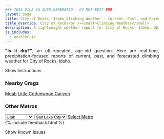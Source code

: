 ```yaml
---
### THIS FILE IS AUTO-GENERATED - DO NOT EDIT ###
layout: page
title: City of Rocks, Idaho Climbing Weather - Current, Past, and Forecasted Report
title_override: City of Rocks<br /><small>Climbing Weather</small>
description: A lightweight weather report for City of Rocks, Idaho. Optimized for slow internet connections.
js_includes:
  - weather.js
---
```


<section class="measure center lh-copy f5-ns f6 ph2 mv4" style="text-align: justify;">
<strong>"Is it dry?"</strong>, an oft-repeated, age-old question. Here are real-time,
precipitation-focused reports of current, past, and forecasted climbing weather for City of Rocks, Idaho.
</section>

<p id="settings-toggle" class="mw5 b center tc hover-light-red black-70 pointer">Show Instructions</p>
<section id="settings" class="overflow-hidden" style="display:none;">
    <div class="mv2 ph2 center">
        <div class="fn f6 tc pv2">
            <p class="measure lh-copy center"><strong>Show/hide hourly forecasts</strong> by clicking the desired day.</p>
            <hr class="mw5 p0 mv2 o-60 b0 bt b--light-red light-red bg-light-red">
            <p class="measure lh-copy center"><strong>Current and Past conditions</strong> are measured by the nearest weather station. <strong>Forecast conditions</strong> are calculated and polled separately.</p>
            <hr class="mw5 p0 mv2 o-60 b0 bt b--light-red light-red bg-light-red">
            <p class="measure lh-copy center"><strong>Having issues?</strong> Try <a id="clear-cache" class="no-underline relative fancy-link light-red hover-light-red" href="#">clearing the local cache</a>.</p>
            <hr class="mw5 p0 mv2 o-60 b0 bt b--light-red light-red bg-light-red">
            <p class="measure lh-copy center">Weather data sourced from <a class="no-underline fancy-link relative light-red" target="_blank" href="https://www.weather.gov/documentation/services-web-api">weather.gov</a>.</p>
        </div>
    </div>
</section>
<section id="weather" data-crag="city-of-rocks-idaho" class="mv4-ns mv3 ph2 center"></section>
<section id="nearby" class="tc lh-copy">
  <h3>Nearby Crags</h3>
<a class="nowrap no-underline fancy-link relative light-red mh3" href="/crags/moab-utah-weather.html">Moab</a>
<a class="nowrap no-underline fancy-link relative light-red mh3" href="/crags/little-cottonwood-canyon-utah-weather.html">Little Cottonwood Canyon</a>
</section>
<section id="nearby" class="tc lh-copy">
  <h3>Other Metros</h3>
  <select class="ma1 bg-near-white pa2" id="stateSel">
    <option value="Texas">Texas</option>
    <option value="Washington">Washington</option>
    <option value="Colorado">Colorado</option>
    <option value="Tennessee">Tennessee</option>
    <option value="Utah" selected>Utah</option>
    <option value="California">California</option>
  </select>
  <select class="ma1 bg-near-white pa2" id="citySel">
    <option value="Salt Lake City" selected>Salt Lake City</option>
  </select>
  <a id="selectMetro" class="f6 link dim ph3 pv2 ma1 dib white bg-light-red" href="/crags/salt-lake-city-utah-weather.html">Select Metro</a>
  <script>
    var states = [];
    states["Texas"] = "Austin"
    states["Washington"] = "Seattle"
    states["Colorado"] = "Denver"
    states["Tennessee"] = "Nashville"
    states["Utah"] = "Salt Lake City"
    states["California"] = "San Francisco|Los Angeles"
  </script>
</section>
{% include feedback.html %}
<p id="issues-toggle" class="mw5 b center tc hover-light-red black-70 pointer">Show Known Issues</p>
<section id="issues" class="overflow-hidden tc f6">
</section>

<script>
  var weekly_PIH_50_16 = {"updated":"2022-03-07T03:06:22+00:00","units":"us","forecastGenerator":"BaselineForecastGenerator","generatedAt":"2022-03-07T08:39:05+00:00","updateTime":"2022-03-07T03:06:22+00:00","validTimes":"2022-03-06T21:00:00+00:00/P7DT16H","elevation":{"unitCode":"wmoUnit:m","value":1958.9496},"periods":[{"number":1,"name":"Overnight","startTime":"2022-03-07T01:00:00-07:00","endTime":"2022-03-07T06:00:00-07:00","isDaytime":false,"temperature":12,"temperatureUnit":"F","temperatureTrend":null,"windSpeed":"8 mph","windDirection":"NNE","icon":"https://api.weather.gov/icons/land/night/sct?size=medium","shortForecast":"Partly Cloudy","detailedForecast":"Partly cloudy, with a low around 12. North northeast wind around 8 mph."},{"number":2,"name":"Monday","startTime":"2022-03-07T06:00:00-07:00","endTime":"2022-03-07T18:00:00-07:00","isDaytime":true,"temperature":29,"temperatureUnit":"F","temperatureTrend":"falling","windSpeed":"6 to 14 mph","windDirection":"NW","icon":"https://api.weather.gov/icons/land/day/sct?size=medium","shortForecast":"Mostly Sunny","detailedForecast":"Mostly sunny. High near 29, with temperatures falling to around 27 in the afternoon. Northwest wind 6 to 14 mph, with gusts as high as 21 mph."},{"number":3,"name":"Monday Night","startTime":"2022-03-07T18:00:00-07:00","endTime":"2022-03-08T06:00:00-07:00","isDaytime":false,"temperature":19,"temperatureUnit":"F","temperatureTrend":"rising","windSpeed":"12 mph","windDirection":"WNW","icon":"https://api.weather.gov/icons/land/night/sct/snow,20?size=medium","shortForecast":"Partly Cloudy then Slight Chance Snow Showers","detailedForecast":"A slight chance of snow showers after 5am. Partly cloudy. Low around 19, with temperatures rising to around 22 overnight. West northwest wind around 12 mph, with gusts as high as 24 mph. Chance of precipitation is 20%. New snow accumulation of less than half an inch possible."},{"number":4,"name":"Tuesday","startTime":"2022-03-08T06:00:00-07:00","endTime":"2022-03-08T18:00:00-07:00","isDaytime":true,"temperature":36,"temperatureUnit":"F","temperatureTrend":null,"windSpeed":"12 to 20 mph","windDirection":"W","icon":"https://api.weather.gov/icons/land/day/snow,50/snow,70?size=medium","shortForecast":"Snow Showers Likely","detailedForecast":"Snow showers likely. Mostly cloudy, with a high near 36. West wind 12 to 20 mph, with gusts as high as 33 mph. Chance of precipitation is 70%. New snow accumulation of 1 to 3 inches possible."},{"number":5,"name":"Tuesday Night","startTime":"2022-03-08T18:00:00-07:00","endTime":"2022-03-09T06:00:00-07:00","isDaytime":false,"temperature":24,"temperatureUnit":"F","temperatureTrend":null,"windSpeed":"22 mph","windDirection":"W","icon":"https://api.weather.gov/icons/land/night/snow,70?size=medium","shortForecast":"Snow Showers Likely","detailedForecast":"Snow showers likely. Mostly cloudy, with a low around 24. West wind around 22 mph, with gusts as high as 36 mph. Chance of precipitation is 70%. New snow accumulation of 1 to 3 inches possible."},{"number":6,"name":"Wednesday","startTime":"2022-03-09T06:00:00-07:00","endTime":"2022-03-09T18:00:00-07:00","isDaytime":true,"temperature":26,"temperatureUnit":"F","temperatureTrend":null,"windSpeed":"15 to 21 mph","windDirection":"WNW","icon":"https://api.weather.gov/icons/land/day/snow,70/snow,50?size=medium","shortForecast":"Snow Showers Likely","detailedForecast":"Snow showers likely before 5pm. Partly sunny, with a high near 26. Chance of precipitation is 70%. New snow accumulation of 1 to 2 inches possible."},{"number":7,"name":"Wednesday Night","startTime":"2022-03-09T18:00:00-07:00","endTime":"2022-03-10T06:00:00-07:00","isDaytime":false,"temperature":7,"temperatureUnit":"F","temperatureTrend":null,"windSpeed":"8 to 15 mph","windDirection":"NW","icon":"https://api.weather.gov/icons/land/night/cold?size=medium","shortForecast":"Partly Cloudy","detailedForecast":"Partly cloudy, with a low around 7."},{"number":8,"name":"Thursday","startTime":"2022-03-10T06:00:00-07:00","endTime":"2022-03-10T18:00:00-07:00","isDaytime":true,"temperature":21,"temperatureUnit":"F","temperatureTrend":null,"windSpeed":"7 to 10 mph","windDirection":"WNW","icon":"https://api.weather.gov/icons/land/day/few?size=medium","shortForecast":"Sunny","detailedForecast":"Sunny, with a high near 21."},{"number":9,"name":"Thursday Night","startTime":"2022-03-10T18:00:00-07:00","endTime":"2022-03-11T06:00:00-07:00","isDaytime":false,"temperature":8,"temperatureUnit":"F","temperatureTrend":null,"windSpeed":"10 mph","windDirection":"WSW","icon":"https://api.weather.gov/icons/land/night/cold?size=medium","shortForecast":"Mostly Clear","detailedForecast":"Mostly clear, with a low around 8."},{"number":10,"name":"Friday","startTime":"2022-03-11T06:00:00-07:00","endTime":"2022-03-11T18:00:00-07:00","isDaytime":true,"temperature":31,"temperatureUnit":"F","temperatureTrend":null,"windSpeed":"9 mph","windDirection":"SW","icon":"https://api.weather.gov/icons/land/day/few?size=medium","shortForecast":"Sunny","detailedForecast":"Sunny, with a high near 31."},{"number":11,"name":"Friday Night","startTime":"2022-03-11T18:00:00-07:00","endTime":"2022-03-12T06:00:00-07:00","isDaytime":false,"temperature":18,"temperatureUnit":"F","temperatureTrend":null,"windSpeed":"9 mph","windDirection":"SW","icon":"https://api.weather.gov/icons/land/night/few?size=medium","shortForecast":"Mostly Clear","detailedForecast":"Mostly clear, with a low around 18."},{"number":12,"name":"Saturday","startTime":"2022-03-12T06:00:00-07:00","endTime":"2022-03-12T18:00:00-07:00","isDaytime":true,"temperature":40,"temperatureUnit":"F","temperatureTrend":null,"windSpeed":"8 to 12 mph","windDirection":"SSW","icon":"https://api.weather.gov/icons/land/day/sct?size=medium","shortForecast":"Mostly Sunny","detailedForecast":"Mostly sunny, with a high near 40."},{"number":13,"name":"Saturday Night","startTime":"2022-03-12T18:00:00-07:00","endTime":"2022-03-13T06:00:00-06:00","isDaytime":false,"temperature":27,"temperatureUnit":"F","temperatureTrend":null,"windSpeed":"10 mph","windDirection":"SSW","icon":"https://api.weather.gov/icons/land/night/sct?size=medium","shortForecast":"Partly Cloudy","detailedForecast":"Partly cloudy, with a low around 27."},{"number":14,"name":"Sunday","startTime":"2022-03-13T06:00:00-06:00","endTime":"2022-03-13T18:00:00-06:00","isDaytime":true,"temperature":42,"temperatureUnit":"F","temperatureTrend":null,"windSpeed":"10 to 14 mph","windDirection":"WSW","icon":"https://api.weather.gov/icons/land/day/snow,20/bkn?size=medium","shortForecast":"Slight Chance Snow Showers then Partly Sunny","detailedForecast":"A slight chance of snow showers before noon. Partly sunny, with a high near 42. Chance of precipitation is 20%."}]}
  var hourly_PIH_50_16 = {"@context":["https://geojson.org/geojson-ld/geojson-context.jsonld",{"@version":"1.1","wx":"https://api.weather.gov/ontology#","geo":"http://www.opengis.net/ont/geosparql#","unit":"http://codes.wmo.int/common/unit/","@vocab":"https://api.weather.gov/ontology#"}],"type":"Feature","geometry":{"type":"Polygon","coordinates":[[[-113.7370664,42.0796609],[-113.7330244,42.0580862],[-113.70393,42.0610877],[-113.7079659,42.0826627],[-113.7370664,42.0796609]]]},"properties":{"updated":"2022-03-07T03:06:22+00:00","units":"us","forecastGenerator":"HourlyForecastGenerator","generatedAt":"2022-03-07T08:39:07+00:00","updateTime":"2022-03-07T03:06:22+00:00","validTimes":"2022-03-06T21:00:00+00:00/P7DT16H","elevation":{"unitCode":"wmoUnit:m","value":1958.9496},"periods":[{"number":1,"name":"","startTime":"2022-03-07T01:00:00-07:00","endTime":"2022-03-07T02:00:00-07:00","isDaytime":false,"temperature":15,"temperatureUnit":"F","temperatureTrend":null,"windSpeed":"8 mph","windDirection":"NNE","icon":"https://api.weather.gov/icons/land/night/sct?size=small","shortForecast":"Partly Cloudy","detailedForecast":""},{"number":2,"name":"","startTime":"2022-03-07T02:00:00-07:00","endTime":"2022-03-07T03:00:00-07:00","isDaytime":false,"temperature":14,"temperatureUnit":"F","temperatureTrend":null,"windSpeed":"8 mph","windDirection":"NNE","icon":"https://api.weather.gov/icons/land/night/few?size=small","shortForecast":"Mostly Clear","detailedForecast":""},{"number":3,"name":"","startTime":"2022-03-07T03:00:00-07:00","endTime":"2022-03-07T04:00:00-07:00","isDaytime":false,"temperature":13,"temperatureUnit":"F","temperatureTrend":null,"windSpeed":"7 mph","windDirection":"NE","icon":"https://api.weather.gov/icons/land/night/few?size=small","shortForecast":"Mostly Clear","detailedForecast":""},{"number":4,"name":"","startTime":"2022-03-07T04:00:00-07:00","endTime":"2022-03-07T05:00:00-07:00","isDaytime":false,"temperature":12,"temperatureUnit":"F","temperatureTrend":null,"windSpeed":"6 mph","windDirection":"NNW","icon":"https://api.weather.gov/icons/land/night/few?size=small","shortForecast":"Mostly Clear","detailedForecast":""},{"number":5,"name":"","startTime":"2022-03-07T05:00:00-07:00","endTime":"2022-03-07T06:00:00-07:00","isDaytime":false,"temperature":13,"temperatureUnit":"F","temperatureTrend":null,"windSpeed":"7 mph","windDirection":"NNW","icon":"https://api.weather.gov/icons/land/night/few?size=small","shortForecast":"Mostly Clear","detailedForecast":""},{"number":6,"name":"","startTime":"2022-03-07T06:00:00-07:00","endTime":"2022-03-07T07:00:00-07:00","isDaytime":true,"temperature":12,"temperatureUnit":"F","temperatureTrend":null,"windSpeed":"6 mph","windDirection":"NNW","icon":"https://api.weather.gov/icons/land/day/few?size=small","shortForecast":"Sunny","detailedForecast":""},{"number":7,"name":"","startTime":"2022-03-07T07:00:00-07:00","endTime":"2022-03-07T08:00:00-07:00","isDaytime":true,"temperature":12,"temperatureUnit":"F","temperatureTrend":null,"windSpeed":"6 mph","windDirection":"NNW","icon":"https://api.weather.gov/icons/land/day/few?size=small","shortForecast":"Sunny","detailedForecast":""},{"number":8,"name":"","startTime":"2022-03-07T08:00:00-07:00","endTime":"2022-03-07T09:00:00-07:00","isDaytime":true,"temperature":14,"temperatureUnit":"F","temperatureTrend":null,"windSpeed":"6 mph","windDirection":"NW","icon":"https://api.weather.gov/icons/land/day/few?size=small","shortForecast":"Sunny","detailedForecast":""},{"number":9,"name":"","startTime":"2022-03-07T09:00:00-07:00","endTime":"2022-03-07T10:00:00-07:00","isDaytime":true,"temperature":19,"temperatureUnit":"F","temperatureTrend":null,"windSpeed":"6 mph","windDirection":"NW","icon":"https://api.weather.gov/icons/land/day/few?size=small","shortForecast":"Sunny","detailedForecast":""},{"number":10,"name":"","startTime":"2022-03-07T10:00:00-07:00","endTime":"2022-03-07T11:00:00-07:00","isDaytime":true,"temperature":22,"temperatureUnit":"F","temperatureTrend":null,"windSpeed":"9 mph","windDirection":"NW","icon":"https://api.weather.gov/icons/land/day/few?size=small","shortForecast":"Sunny","detailedForecast":""},{"number":11,"name":"","startTime":"2022-03-07T11:00:00-07:00","endTime":"2022-03-07T12:00:00-07:00","isDaytime":true,"temperature":25,"temperatureUnit":"F","temperatureTrend":null,"windSpeed":"12 mph","windDirection":"NW","icon":"https://api.weather.gov/icons/land/day/few?size=small","shortForecast":"Sunny","detailedForecast":""},{"number":12,"name":"","startTime":"2022-03-07T12:00:00-07:00","endTime":"2022-03-07T13:00:00-07:00","isDaytime":true,"temperature":26,"temperatureUnit":"F","temperatureTrend":null,"windSpeed":"13 mph","windDirection":"NW","icon":"https://api.weather.gov/icons/land/day/few?size=small","shortForecast":"Sunny","detailedForecast":""},{"number":13,"name":"","startTime":"2022-03-07T13:00:00-07:00","endTime":"2022-03-07T14:00:00-07:00","isDaytime":true,"temperature":27,"temperatureUnit":"F","temperatureTrend":null,"windSpeed":"14 mph","windDirection":"NW","icon":"https://api.weather.gov/icons/land/day/few?size=small","shortForecast":"Sunny","detailedForecast":""},{"number":14,"name":"","startTime":"2022-03-07T14:00:00-07:00","endTime":"2022-03-07T15:00:00-07:00","isDaytime":true,"temperature":28,"temperatureUnit":"F","temperatureTrend":null,"windSpeed":"14 mph","windDirection":"WNW","icon":"https://api.weather.gov/icons/land/day/sct?size=small","shortForecast":"Mostly Sunny","detailedForecast":""},{"number":15,"name":"","startTime":"2022-03-07T15:00:00-07:00","endTime":"2022-03-07T16:00:00-07:00","isDaytime":true,"temperature":28,"temperatureUnit":"F","temperatureTrend":null,"windSpeed":"14 mph","windDirection":"WNW","icon":"https://api.weather.gov/icons/land/day/sct?size=small","shortForecast":"Mostly Sunny","detailedForecast":""},{"number":16,"name":"","startTime":"2022-03-07T16:00:00-07:00","endTime":"2022-03-07T17:00:00-07:00","isDaytime":true,"temperature":28,"temperatureUnit":"F","temperatureTrend":null,"windSpeed":"14 mph","windDirection":"WNW","icon":"https://api.weather.gov/icons/land/day/sct?size=small","shortForecast":"Mostly Sunny","detailedForecast":""},{"number":17,"name":"","startTime":"2022-03-07T17:00:00-07:00","endTime":"2022-03-07T18:00:00-07:00","isDaytime":true,"temperature":27,"temperatureUnit":"F","temperatureTrend":null,"windSpeed":"14 mph","windDirection":"NW","icon":"https://api.weather.gov/icons/land/day/sct?size=small","shortForecast":"Mostly Sunny","detailedForecast":""},{"number":18,"name":"","startTime":"2022-03-07T18:00:00-07:00","endTime":"2022-03-07T19:00:00-07:00","isDaytime":false,"temperature":25,"temperatureUnit":"F","temperatureTrend":null,"windSpeed":"10 mph","windDirection":"NW","icon":"https://api.weather.gov/icons/land/night/sct?size=small","shortForecast":"Partly Cloudy","detailedForecast":""},{"number":19,"name":"","startTime":"2022-03-07T19:00:00-07:00","endTime":"2022-03-07T20:00:00-07:00","isDaytime":false,"temperature":22,"temperatureUnit":"F","temperatureTrend":null,"windSpeed":"10 mph","windDirection":"NW","icon":"https://api.weather.gov/icons/land/night/sct?size=small","shortForecast":"Partly Cloudy","detailedForecast":""},{"number":20,"name":"","startTime":"2022-03-07T20:00:00-07:00","endTime":"2022-03-07T21:00:00-07:00","isDaytime":false,"temperature":21,"temperatureUnit":"F","temperatureTrend":null,"windSpeed":"10 mph","windDirection":"NW","icon":"https://api.weather.gov/icons/land/night/sct?size=small","shortForecast":"Partly Cloudy","detailedForecast":""},{"number":21,"name":"","startTime":"2022-03-07T21:00:00-07:00","endTime":"2022-03-07T22:00:00-07:00","isDaytime":false,"temperature":22,"temperatureUnit":"F","temperatureTrend":null,"windSpeed":"10 mph","windDirection":"WNW","icon":"https://api.weather.gov/icons/land/night/sct?size=small","shortForecast":"Partly Cloudy","detailedForecast":""},{"number":22,"name":"","startTime":"2022-03-07T22:00:00-07:00","endTime":"2022-03-07T23:00:00-07:00","isDaytime":false,"temperature":22,"temperatureUnit":"F","temperatureTrend":null,"windSpeed":"10 mph","windDirection":"WNW","icon":"https://api.weather.gov/icons/land/night/sct?size=small","shortForecast":"Partly Cloudy","detailedForecast":""},{"number":23,"name":"","startTime":"2022-03-07T23:00:00-07:00","endTime":"2022-03-08T00:00:00-07:00","isDaytime":false,"temperature":21,"temperatureUnit":"F","temperatureTrend":null,"windSpeed":"10 mph","windDirection":"WNW","icon":"https://api.weather.gov/icons/land/night/sct?size=small","shortForecast":"Partly Cloudy","detailedForecast":""},{"number":24,"name":"","startTime":"2022-03-08T00:00:00-07:00","endTime":"2022-03-08T01:00:00-07:00","isDaytime":false,"temperature":20,"temperatureUnit":"F","temperatureTrend":null,"windSpeed":"10 mph","windDirection":"WNW","icon":"https://api.weather.gov/icons/land/night/sct?size=small","shortForecast":"Partly Cloudy","detailedForecast":""},{"number":25,"name":"","startTime":"2022-03-08T01:00:00-07:00","endTime":"2022-03-08T02:00:00-07:00","isDaytime":false,"temperature":20,"temperatureUnit":"F","temperatureTrend":null,"windSpeed":"10 mph","windDirection":"WNW","icon":"https://api.weather.gov/icons/land/night/sct?size=small","shortForecast":"Partly Cloudy","detailedForecast":""},{"number":26,"name":"","startTime":"2022-03-08T02:00:00-07:00","endTime":"2022-03-08T03:00:00-07:00","isDaytime":false,"temperature":20,"temperatureUnit":"F","temperatureTrend":null,"windSpeed":"10 mph","windDirection":"W","icon":"https://api.weather.gov/icons/land/night/sct?size=small","shortForecast":"Partly Cloudy","detailedForecast":""},{"number":27,"name":"","startTime":"2022-03-08T03:00:00-07:00","endTime":"2022-03-08T04:00:00-07:00","isDaytime":false,"temperature":20,"temperatureUnit":"F","temperatureTrend":null,"windSpeed":"10 mph","windDirection":"W","icon":"https://api.weather.gov/icons/land/night/sct?size=small","shortForecast":"Partly Cloudy","detailedForecast":""},{"number":28,"name":"","startTime":"2022-03-08T04:00:00-07:00","endTime":"2022-03-08T05:00:00-07:00","isDaytime":false,"temperature":21,"temperatureUnit":"F","temperatureTrend":null,"windSpeed":"10 mph","windDirection":"W","icon":"https://api.weather.gov/icons/land/night/sct?size=small","shortForecast":"Partly Cloudy","detailedForecast":""},{"number":29,"name":"","startTime":"2022-03-08T05:00:00-07:00","endTime":"2022-03-08T06:00:00-07:00","isDaytime":false,"temperature":22,"temperatureUnit":"F","temperatureTrend":null,"windSpeed":"12 mph","windDirection":"W","icon":"https://api.weather.gov/icons/land/night/snow?size=small","shortForecast":"Slight Chance Snow Showers","detailedForecast":""},{"number":30,"name":"","startTime":"2022-03-08T06:00:00-07:00","endTime":"2022-03-08T07:00:00-07:00","isDaytime":true,"temperature":22,"temperatureUnit":"F","temperatureTrend":null,"windSpeed":"12 mph","windDirection":"W","icon":"https://api.weather.gov/icons/land/day/snow?size=small","shortForecast":"Slight Chance Snow Showers","detailedForecast":""},{"number":31,"name":"","startTime":"2022-03-08T07:00:00-07:00","endTime":"2022-03-08T08:00:00-07:00","isDaytime":true,"temperature":23,"temperatureUnit":"F","temperatureTrend":null,"windSpeed":"12 mph","windDirection":"W","icon":"https://api.weather.gov/icons/land/day/snow?size=small","shortForecast":"Slight Chance Snow Showers","detailedForecast":""},{"number":32,"name":"","startTime":"2022-03-08T08:00:00-07:00","endTime":"2022-03-08T09:00:00-07:00","isDaytime":true,"temperature":24,"temperatureUnit":"F","temperatureTrend":null,"windSpeed":"12 mph","windDirection":"W","icon":"https://api.weather.gov/icons/land/day/snow?size=small","shortForecast":"Slight Chance Snow Showers","detailedForecast":""},{"number":33,"name":"","startTime":"2022-03-08T09:00:00-07:00","endTime":"2022-03-08T10:00:00-07:00","isDaytime":true,"temperature":26,"temperatureUnit":"F","temperatureTrend":null,"windSpeed":"12 mph","windDirection":"W","icon":"https://api.weather.gov/icons/land/day/snow?size=small","shortForecast":"Slight Chance Snow Showers","detailedForecast":""},{"number":34,"name":"","startTime":"2022-03-08T10:00:00-07:00","endTime":"2022-03-08T11:00:00-07:00","isDaytime":true,"temperature":29,"temperatureUnit":"F","temperatureTrend":null,"windSpeed":"12 mph","windDirection":"W","icon":"https://api.weather.gov/icons/land/day/snow?size=small","shortForecast":"Slight Chance Snow Showers","detailedForecast":""},{"number":35,"name":"","startTime":"2022-03-08T11:00:00-07:00","endTime":"2022-03-08T12:00:00-07:00","isDaytime":true,"temperature":31,"temperatureUnit":"F","temperatureTrend":null,"windSpeed":"16 mph","windDirection":"W","icon":"https://api.weather.gov/icons/land/day/snow?size=small","shortForecast":"Chance Snow Showers","detailedForecast":""},{"number":36,"name":"","startTime":"2022-03-08T12:00:00-07:00","endTime":"2022-03-08T13:00:00-07:00","isDaytime":true,"temperature":32,"temperatureUnit":"F","temperatureTrend":null,"windSpeed":"16 mph","windDirection":"W","icon":"https://api.weather.gov/icons/land/day/snow?size=small","shortForecast":"Chance Snow Showers","detailedForecast":""},{"number":37,"name":"","startTime":"2022-03-08T13:00:00-07:00","endTime":"2022-03-08T14:00:00-07:00","isDaytime":true,"temperature":33,"temperatureUnit":"F","temperatureTrend":null,"windSpeed":"16 mph","windDirection":"W","icon":"https://api.weather.gov/icons/land/day/snow?size=small","shortForecast":"Chance Snow Showers","detailedForecast":""},{"number":38,"name":"","startTime":"2022-03-08T14:00:00-07:00","endTime":"2022-03-08T15:00:00-07:00","isDaytime":true,"temperature":33,"temperatureUnit":"F","temperatureTrend":null,"windSpeed":"18 mph","windDirection":"W","icon":"https://api.weather.gov/icons/land/day/snow?size=small","shortForecast":"Chance Snow Showers","detailedForecast":""},{"number":39,"name":"","startTime":"2022-03-08T15:00:00-07:00","endTime":"2022-03-08T16:00:00-07:00","isDaytime":true,"temperature":33,"temperatureUnit":"F","temperatureTrend":null,"windSpeed":"18 mph","windDirection":"W","icon":"https://api.weather.gov/icons/land/day/snow?size=small","shortForecast":"Chance Snow Showers","detailedForecast":""},{"number":40,"name":"","startTime":"2022-03-08T16:00:00-07:00","endTime":"2022-03-08T17:00:00-07:00","isDaytime":true,"temperature":33,"temperatureUnit":"F","temperatureTrend":null,"windSpeed":"18 mph","windDirection":"W","icon":"https://api.weather.gov/icons/land/day/snow?size=small","shortForecast":"Chance Snow Showers","detailedForecast":""},{"number":41,"name":"","startTime":"2022-03-08T17:00:00-07:00","endTime":"2022-03-08T18:00:00-07:00","isDaytime":true,"temperature":32,"temperatureUnit":"F","temperatureTrend":null,"windSpeed":"20 mph","windDirection":"W","icon":"https://api.weather.gov/icons/land/day/snow?size=small","shortForecast":"Snow Showers Likely","detailedForecast":""},{"number":42,"name":"","startTime":"2022-03-08T18:00:00-07:00","endTime":"2022-03-08T19:00:00-07:00","isDaytime":false,"temperature":31,"temperatureUnit":"F","temperatureTrend":null,"windSpeed":"20 mph","windDirection":"W","icon":"https://api.weather.gov/icons/land/night/snow?size=small","shortForecast":"Snow Showers Likely","detailedForecast":""},{"number":43,"name":"","startTime":"2022-03-08T19:00:00-07:00","endTime":"2022-03-08T20:00:00-07:00","isDaytime":false,"temperature":30,"temperatureUnit":"F","temperatureTrend":null,"windSpeed":"20 mph","windDirection":"W","icon":"https://api.weather.gov/icons/land/night/snow?size=small","shortForecast":"Snow Showers Likely","detailedForecast":""},{"number":44,"name":"","startTime":"2022-03-08T20:00:00-07:00","endTime":"2022-03-08T21:00:00-07:00","isDaytime":false,"temperature":29,"temperatureUnit":"F","temperatureTrend":null,"windSpeed":"21 mph","windDirection":"W","icon":"https://api.weather.gov/icons/land/night/snow?size=small","shortForecast":"Snow Showers Likely","detailedForecast":""},{"number":45,"name":"","startTime":"2022-03-08T21:00:00-07:00","endTime":"2022-03-08T22:00:00-07:00","isDaytime":false,"temperature":29,"temperatureUnit":"F","temperatureTrend":null,"windSpeed":"21 mph","windDirection":"W","icon":"https://api.weather.gov/icons/land/night/snow?size=small","shortForecast":"Snow Showers Likely","detailedForecast":""},{"number":46,"name":"","startTime":"2022-03-08T22:00:00-07:00","endTime":"2022-03-08T23:00:00-07:00","isDaytime":false,"temperature":28,"temperatureUnit":"F","temperatureTrend":null,"windSpeed":"21 mph","windDirection":"W","icon":"https://api.weather.gov/icons/land/night/snow?size=small","shortForecast":"Snow Showers Likely","detailedForecast":""},{"number":47,"name":"","startTime":"2022-03-08T23:00:00-07:00","endTime":"2022-03-09T00:00:00-07:00","isDaytime":false,"temperature":28,"temperatureUnit":"F","temperatureTrend":null,"windSpeed":"22 mph","windDirection":"W","icon":"https://api.weather.gov/icons/land/night/snow?size=small","shortForecast":"Snow Showers Likely","detailedForecast":""},{"number":48,"name":"","startTime":"2022-03-09T00:00:00-07:00","endTime":"2022-03-09T01:00:00-07:00","isDaytime":false,"temperature":27,"temperatureUnit":"F","temperatureTrend":null,"windSpeed":"22 mph","windDirection":"W","icon":"https://api.weather.gov/icons/land/night/snow?size=small","shortForecast":"Snow Showers Likely","detailedForecast":""},{"number":49,"name":"","startTime":"2022-03-09T01:00:00-07:00","endTime":"2022-03-09T02:00:00-07:00","isDaytime":false,"temperature":27,"temperatureUnit":"F","temperatureTrend":null,"windSpeed":"22 mph","windDirection":"W","icon":"https://api.weather.gov/icons/land/night/snow?size=small","shortForecast":"Snow Showers Likely","detailedForecast":""},{"number":50,"name":"","startTime":"2022-03-09T02:00:00-07:00","endTime":"2022-03-09T03:00:00-07:00","isDaytime":false,"temperature":26,"temperatureUnit":"F","temperatureTrend":null,"windSpeed":"22 mph","windDirection":"W","icon":"https://api.weather.gov/icons/land/night/snow?size=small","shortForecast":"Snow Showers Likely","detailedForecast":""},{"number":51,"name":"","startTime":"2022-03-09T03:00:00-07:00","endTime":"2022-03-09T04:00:00-07:00","isDaytime":false,"temperature":26,"temperatureUnit":"F","temperatureTrend":null,"windSpeed":"22 mph","windDirection":"W","icon":"https://api.weather.gov/icons/land/night/snow?size=small","shortForecast":"Snow Showers Likely","detailedForecast":""},{"number":52,"name":"","startTime":"2022-03-09T04:00:00-07:00","endTime":"2022-03-09T05:00:00-07:00","isDaytime":false,"temperature":25,"temperatureUnit":"F","temperatureTrend":null,"windSpeed":"22 mph","windDirection":"W","icon":"https://api.weather.gov/icons/land/night/snow?size=small","shortForecast":"Snow Showers Likely","detailedForecast":""},{"number":53,"name":"","startTime":"2022-03-09T05:00:00-07:00","endTime":"2022-03-09T06:00:00-07:00","isDaytime":false,"temperature":25,"temperatureUnit":"F","temperatureTrend":null,"windSpeed":"21 mph","windDirection":"W","icon":"https://api.weather.gov/icons/land/night/snow?size=small","shortForecast":"Snow Showers Likely","detailedForecast":""},{"number":54,"name":"","startTime":"2022-03-09T06:00:00-07:00","endTime":"2022-03-09T07:00:00-07:00","isDaytime":true,"temperature":25,"temperatureUnit":"F","temperatureTrend":null,"windSpeed":"21 mph","windDirection":"W","icon":"https://api.weather.gov/icons/land/day/snow?size=small","shortForecast":"Snow Showers Likely","detailedForecast":""},{"number":55,"name":"","startTime":"2022-03-09T07:00:00-07:00","endTime":"2022-03-09T08:00:00-07:00","isDaytime":true,"temperature":24,"temperatureUnit":"F","temperatureTrend":null,"windSpeed":"21 mph","windDirection":"W","icon":"https://api.weather.gov/icons/land/day/snow?size=small","shortForecast":"Snow Showers Likely","detailedForecast":""},{"number":56,"name":"","startTime":"2022-03-09T08:00:00-07:00","endTime":"2022-03-09T09:00:00-07:00","isDaytime":true,"temperature":24,"temperatureUnit":"F","temperatureTrend":null,"windSpeed":"21 mph","windDirection":"WNW","icon":"https://api.weather.gov/icons/land/day/snow?size=small","shortForecast":"Snow Showers Likely","detailedForecast":""},{"number":57,"name":"","startTime":"2022-03-09T09:00:00-07:00","endTime":"2022-03-09T10:00:00-07:00","isDaytime":true,"temperature":25,"temperatureUnit":"F","temperatureTrend":null,"windSpeed":"21 mph","windDirection":"WNW","icon":"https://api.weather.gov/icons/land/day/snow?size=small","shortForecast":"Snow Showers Likely","detailedForecast":""},{"number":58,"name":"","startTime":"2022-03-09T10:00:00-07:00","endTime":"2022-03-09T11:00:00-07:00","isDaytime":true,"temperature":25,"temperatureUnit":"F","temperatureTrend":null,"windSpeed":"21 mph","windDirection":"WNW","icon":"https://api.weather.gov/icons/land/day/snow?size=small","shortForecast":"Snow Showers Likely","detailedForecast":""},{"number":59,"name":"","startTime":"2022-03-09T11:00:00-07:00","endTime":"2022-03-09T12:00:00-07:00","isDaytime":true,"temperature":26,"temperatureUnit":"F","temperatureTrend":null,"windSpeed":"21 mph","windDirection":"WNW","icon":"https://api.weather.gov/icons/land/day/snow?size=small","shortForecast":"Chance Snow Showers","detailedForecast":""},{"number":60,"name":"","startTime":"2022-03-09T12:00:00-07:00","endTime":"2022-03-09T13:00:00-07:00","isDaytime":true,"temperature":26,"temperatureUnit":"F","temperatureTrend":null,"windSpeed":"21 mph","windDirection":"WNW","icon":"https://api.weather.gov/icons/land/day/snow?size=small","shortForecast":"Chance Snow Showers","detailedForecast":""},{"number":61,"name":"","startTime":"2022-03-09T13:00:00-07:00","endTime":"2022-03-09T14:00:00-07:00","isDaytime":true,"temperature":26,"temperatureUnit":"F","temperatureTrend":null,"windSpeed":"21 mph","windDirection":"WNW","icon":"https://api.weather.gov/icons/land/day/snow?size=small","shortForecast":"Chance Snow Showers","detailedForecast":""},{"number":62,"name":"","startTime":"2022-03-09T14:00:00-07:00","endTime":"2022-03-09T15:00:00-07:00","isDaytime":true,"temperature":25,"temperatureUnit":"F","temperatureTrend":null,"windSpeed":"20 mph","windDirection":"NW","icon":"https://api.weather.gov/icons/land/day/snow?size=small","shortForecast":"Chance Snow Showers","detailedForecast":""},{"number":63,"name":"","startTime":"2022-03-09T15:00:00-07:00","endTime":"2022-03-09T16:00:00-07:00","isDaytime":true,"temperature":24,"temperatureUnit":"F","temperatureTrend":null,"windSpeed":"20 mph","windDirection":"NW","icon":"https://api.weather.gov/icons/land/day/snow?size=small","shortForecast":"Chance Snow Showers","detailedForecast":""},{"number":64,"name":"","startTime":"2022-03-09T16:00:00-07:00","endTime":"2022-03-09T17:00:00-07:00","isDaytime":true,"temperature":23,"temperatureUnit":"F","temperatureTrend":null,"windSpeed":"20 mph","windDirection":"NW","icon":"https://api.weather.gov/icons/land/day/snow?size=small","shortForecast":"Chance Snow Showers","detailedForecast":""},{"number":65,"name":"","startTime":"2022-03-09T17:00:00-07:00","endTime":"2022-03-09T18:00:00-07:00","isDaytime":true,"temperature":21,"temperatureUnit":"F","temperatureTrend":null,"windSpeed":"15 mph","windDirection":"NW","icon":"https://api.weather.gov/icons/land/day/sct?size=small","shortForecast":"Mostly Sunny","detailedForecast":""},{"number":66,"name":"","startTime":"2022-03-09T18:00:00-07:00","endTime":"2022-03-09T19:00:00-07:00","isDaytime":false,"temperature":19,"temperatureUnit":"F","temperatureTrend":null,"windSpeed":"15 mph","windDirection":"NW","icon":"https://api.weather.gov/icons/land/night/sct?size=small","shortForecast":"Partly Cloudy","detailedForecast":""},{"number":67,"name":"","startTime":"2022-03-09T19:00:00-07:00","endTime":"2022-03-09T20:00:00-07:00","isDaytime":false,"temperature":17,"temperatureUnit":"F","temperatureTrend":null,"windSpeed":"15 mph","windDirection":"NW","icon":"https://api.weather.gov/icons/land/night/sct?size=small","shortForecast":"Partly Cloudy","detailedForecast":""},{"number":68,"name":"","startTime":"2022-03-09T20:00:00-07:00","endTime":"2022-03-09T21:00:00-07:00","isDaytime":false,"temperature":15,"temperatureUnit":"F","temperatureTrend":null,"windSpeed":"10 mph","windDirection":"WNW","icon":"https://api.weather.gov/icons/land/night/sct?size=small","shortForecast":"Partly Cloudy","detailedForecast":""},{"number":69,"name":"","startTime":"2022-03-09T21:00:00-07:00","endTime":"2022-03-09T22:00:00-07:00","isDaytime":false,"temperature":14,"temperatureUnit":"F","temperatureTrend":null,"windSpeed":"10 mph","windDirection":"WNW","icon":"https://api.weather.gov/icons/land/night/sct?size=small","shortForecast":"Partly Cloudy","detailedForecast":""},{"number":70,"name":"","startTime":"2022-03-09T22:00:00-07:00","endTime":"2022-03-09T23:00:00-07:00","isDaytime":false,"temperature":14,"temperatureUnit":"F","temperatureTrend":null,"windSpeed":"10 mph","windDirection":"WNW","icon":"https://api.weather.gov/icons/land/night/sct?size=small","shortForecast":"Partly Cloudy","detailedForecast":""},{"number":71,"name":"","startTime":"2022-03-09T23:00:00-07:00","endTime":"2022-03-10T00:00:00-07:00","isDaytime":false,"temperature":14,"temperatureUnit":"F","temperatureTrend":null,"windSpeed":"10 mph","windDirection":"NW","icon":"https://api.weather.gov/icons/land/night/sct?size=small","shortForecast":"Partly Cloudy","detailedForecast":""},{"number":72,"name":"","startTime":"2022-03-10T00:00:00-07:00","endTime":"2022-03-10T01:00:00-07:00","isDaytime":false,"temperature":14,"temperatureUnit":"F","temperatureTrend":null,"windSpeed":"10 mph","windDirection":"NW","icon":"https://api.weather.gov/icons/land/night/sct?size=small","shortForecast":"Partly Cloudy","detailedForecast":""},{"number":73,"name":"","startTime":"2022-03-10T01:00:00-07:00","endTime":"2022-03-10T02:00:00-07:00","isDaytime":false,"temperature":13,"temperatureUnit":"F","temperatureTrend":null,"windSpeed":"10 mph","windDirection":"NW","icon":"https://api.weather.gov/icons/land/night/sct?size=small","shortForecast":"Partly Cloudy","detailedForecast":""},{"number":74,"name":"","startTime":"2022-03-10T02:00:00-07:00","endTime":"2022-03-10T03:00:00-07:00","isDaytime":false,"temperature":12,"temperatureUnit":"F","temperatureTrend":null,"windSpeed":"9 mph","windDirection":"NW","icon":"https://api.weather.gov/icons/land/night/sct?size=small","shortForecast":"Partly Cloudy","detailedForecast":""},{"number":75,"name":"","startTime":"2022-03-10T03:00:00-07:00","endTime":"2022-03-10T04:00:00-07:00","isDaytime":false,"temperature":11,"temperatureUnit":"F","temperatureTrend":null,"windSpeed":"9 mph","windDirection":"NW","icon":"https://api.weather.gov/icons/land/night/sct?size=small","shortForecast":"Partly Cloudy","detailedForecast":""},{"number":76,"name":"","startTime":"2022-03-10T04:00:00-07:00","endTime":"2022-03-10T05:00:00-07:00","isDaytime":false,"temperature":9,"temperatureUnit":"F","temperatureTrend":null,"windSpeed":"9 mph","windDirection":"NW","icon":"https://api.weather.gov/icons/land/night/cold?size=small","shortForecast":"Partly Cloudy","detailedForecast":""},{"number":77,"name":"","startTime":"2022-03-10T05:00:00-07:00","endTime":"2022-03-10T06:00:00-07:00","isDaytime":false,"temperature":8,"temperatureUnit":"F","temperatureTrend":null,"windSpeed":"8 mph","windDirection":"NW","icon":"https://api.weather.gov/icons/land/night/cold?size=small","shortForecast":"Partly Cloudy","detailedForecast":""},{"number":78,"name":"","startTime":"2022-03-10T06:00:00-07:00","endTime":"2022-03-10T07:00:00-07:00","isDaytime":true,"temperature":7,"temperatureUnit":"F","temperatureTrend":null,"windSpeed":"8 mph","windDirection":"NW","icon":"https://api.weather.gov/icons/land/day/cold?size=small","shortForecast":"Mostly Sunny","detailedForecast":""},{"number":79,"name":"","startTime":"2022-03-10T07:00:00-07:00","endTime":"2022-03-10T08:00:00-07:00","isDaytime":true,"temperature":7,"temperatureUnit":"F","temperatureTrend":null,"windSpeed":"8 mph","windDirection":"NW","icon":"https://api.weather.gov/icons/land/day/cold?size=small","shortForecast":"Mostly Sunny","detailedForecast":""},{"number":80,"name":"","startTime":"2022-03-10T08:00:00-07:00","endTime":"2022-03-10T09:00:00-07:00","isDaytime":true,"temperature":8,"temperatureUnit":"F","temperatureTrend":null,"windSpeed":"7 mph","windDirection":"WNW","icon":"https://api.weather.gov/icons/land/day/cold?size=small","shortForecast":"Mostly Sunny","detailedForecast":""},{"number":81,"name":"","startTime":"2022-03-10T09:00:00-07:00","endTime":"2022-03-10T10:00:00-07:00","isDaytime":true,"temperature":11,"temperatureUnit":"F","temperatureTrend":null,"windSpeed":"7 mph","windDirection":"WNW","icon":"https://api.weather.gov/icons/land/day/sct?size=small","shortForecast":"Mostly Sunny","detailedForecast":""},{"number":82,"name":"","startTime":"2022-03-10T10:00:00-07:00","endTime":"2022-03-10T11:00:00-07:00","isDaytime":true,"temperature":14,"temperatureUnit":"F","temperatureTrend":null,"windSpeed":"7 mph","windDirection":"WNW","icon":"https://api.weather.gov/icons/land/day/sct?size=small","shortForecast":"Mostly Sunny","detailedForecast":""},{"number":83,"name":"","startTime":"2022-03-10T11:00:00-07:00","endTime":"2022-03-10T12:00:00-07:00","isDaytime":true,"temperature":17,"temperatureUnit":"F","temperatureTrend":null,"windSpeed":"9 mph","windDirection":"WNW","icon":"https://api.weather.gov/icons/land/day/few?size=small","shortForecast":"Sunny","detailedForecast":""},{"number":84,"name":"","startTime":"2022-03-10T12:00:00-07:00","endTime":"2022-03-10T13:00:00-07:00","isDaytime":true,"temperature":19,"temperatureUnit":"F","temperatureTrend":null,"windSpeed":"9 mph","windDirection":"WNW","icon":"https://api.weather.gov/icons/land/day/few?size=small","shortForecast":"Sunny","detailedForecast":""},{"number":85,"name":"","startTime":"2022-03-10T13:00:00-07:00","endTime":"2022-03-10T14:00:00-07:00","isDaytime":true,"temperature":20,"temperatureUnit":"F","temperatureTrend":null,"windSpeed":"9 mph","windDirection":"WNW","icon":"https://api.weather.gov/icons/land/day/few?size=small","shortForecast":"Sunny","detailedForecast":""},{"number":86,"name":"","startTime":"2022-03-10T14:00:00-07:00","endTime":"2022-03-10T15:00:00-07:00","isDaytime":true,"temperature":20,"temperatureUnit":"F","temperatureTrend":null,"windSpeed":"10 mph","windDirection":"W","icon":"https://api.weather.gov/icons/land/day/few?size=small","shortForecast":"Sunny","detailedForecast":""},{"number":87,"name":"","startTime":"2022-03-10T15:00:00-07:00","endTime":"2022-03-10T16:00:00-07:00","isDaytime":true,"temperature":21,"temperatureUnit":"F","temperatureTrend":null,"windSpeed":"10 mph","windDirection":"W","icon":"https://api.weather.gov/icons/land/day/few?size=small","shortForecast":"Sunny","detailedForecast":""},{"number":88,"name":"","startTime":"2022-03-10T16:00:00-07:00","endTime":"2022-03-10T17:00:00-07:00","isDaytime":true,"temperature":21,"temperatureUnit":"F","temperatureTrend":null,"windSpeed":"10 mph","windDirection":"W","icon":"https://api.weather.gov/icons/land/day/few?size=small","shortForecast":"Sunny","detailedForecast":""},{"number":89,"name":"","startTime":"2022-03-10T17:00:00-07:00","endTime":"2022-03-10T18:00:00-07:00","isDaytime":true,"temperature":20,"temperatureUnit":"F","temperatureTrend":null,"windSpeed":"10 mph","windDirection":"W","icon":"https://api.weather.gov/icons/land/day/few?size=small","shortForecast":"Sunny","detailedForecast":""},{"number":90,"name":"","startTime":"2022-03-10T18:00:00-07:00","endTime":"2022-03-10T19:00:00-07:00","isDaytime":false,"temperature":18,"temperatureUnit":"F","temperatureTrend":null,"windSpeed":"10 mph","windDirection":"W","icon":"https://api.weather.gov/icons/land/night/few?size=small","shortForecast":"Mostly Clear","detailedForecast":""},{"number":91,"name":"","startTime":"2022-03-10T19:00:00-07:00","endTime":"2022-03-10T20:00:00-07:00","isDaytime":false,"temperature":16,"temperatureUnit":"F","temperatureTrend":null,"windSpeed":"10 mph","windDirection":"W","icon":"https://api.weather.gov/icons/land/night/few?size=small","shortForecast":"Mostly Clear","detailedForecast":""},{"number":92,"name":"","startTime":"2022-03-10T20:00:00-07:00","endTime":"2022-03-10T21:00:00-07:00","isDaytime":false,"temperature":14,"temperatureUnit":"F","temperatureTrend":null,"windSpeed":"9 mph","windDirection":"WSW","icon":"https://api.weather.gov/icons/land/night/few?size=small","shortForecast":"Mostly Clear","detailedForecast":""},{"number":93,"name":"","startTime":"2022-03-10T21:00:00-07:00","endTime":"2022-03-10T22:00:00-07:00","isDaytime":false,"temperature":13,"temperatureUnit":"F","temperatureTrend":null,"windSpeed":"9 mph","windDirection":"WSW","icon":"https://api.weather.gov/icons/land/night/few?size=small","shortForecast":"Mostly Clear","detailedForecast":""},{"number":94,"name":"","startTime":"2022-03-10T22:00:00-07:00","endTime":"2022-03-10T23:00:00-07:00","isDaytime":false,"temperature":13,"temperatureUnit":"F","temperatureTrend":null,"windSpeed":"9 mph","windDirection":"WSW","icon":"https://api.weather.gov/icons/land/night/few?size=small","shortForecast":"Mostly Clear","detailedForecast":""},{"number":95,"name":"","startTime":"2022-03-10T23:00:00-07:00","endTime":"2022-03-11T00:00:00-07:00","isDaytime":false,"temperature":13,"temperatureUnit":"F","temperatureTrend":null,"windSpeed":"9 mph","windDirection":"WSW","icon":"https://api.weather.gov/icons/land/night/few?size=small","shortForecast":"Mostly Clear","detailedForecast":""},{"number":96,"name":"","startTime":"2022-03-11T00:00:00-07:00","endTime":"2022-03-11T01:00:00-07:00","isDaytime":false,"temperature":13,"temperatureUnit":"F","temperatureTrend":null,"windSpeed":"9 mph","windDirection":"WSW","icon":"https://api.weather.gov/icons/land/night/few?size=small","shortForecast":"Mostly Clear","detailedForecast":""},{"number":97,"name":"","startTime":"2022-03-11T01:00:00-07:00","endTime":"2022-03-11T02:00:00-07:00","isDaytime":false,"temperature":13,"temperatureUnit":"F","temperatureTrend":null,"windSpeed":"9 mph","windDirection":"WSW","icon":"https://api.weather.gov/icons/land/night/few?size=small","shortForecast":"Mostly Clear","detailedForecast":""},{"number":98,"name":"","startTime":"2022-03-11T02:00:00-07:00","endTime":"2022-03-11T03:00:00-07:00","isDaytime":false,"temperature":13,"temperatureUnit":"F","temperatureTrend":null,"windSpeed":"8 mph","windDirection":"SW","icon":"https://api.weather.gov/icons/land/night/few?size=small","shortForecast":"Mostly Clear","detailedForecast":""},{"number":99,"name":"","startTime":"2022-03-11T03:00:00-07:00","endTime":"2022-03-11T04:00:00-07:00","isDaytime":false,"temperature":13,"temperatureUnit":"F","temperatureTrend":null,"windSpeed":"8 mph","windDirection":"SW","icon":"https://api.weather.gov/icons/land/night/few?size=small","shortForecast":"Mostly Clear","detailedForecast":""},{"number":100,"name":"","startTime":"2022-03-11T04:00:00-07:00","endTime":"2022-03-11T05:00:00-07:00","isDaytime":false,"temperature":12,"temperatureUnit":"F","temperatureTrend":null,"windSpeed":"8 mph","windDirection":"SW","icon":"https://api.weather.gov/icons/land/night/few?size=small","shortForecast":"Mostly Clear","detailedForecast":""},{"number":101,"name":"","startTime":"2022-03-11T05:00:00-07:00","endTime":"2022-03-11T06:00:00-07:00","isDaytime":false,"temperature":12,"temperatureUnit":"F","temperatureTrend":null,"windSpeed":"8 mph","windDirection":"SW","icon":"https://api.weather.gov/icons/land/night/few?size=small","shortForecast":"Mostly Clear","detailedForecast":""},{"number":102,"name":"","startTime":"2022-03-11T06:00:00-07:00","endTime":"2022-03-11T07:00:00-07:00","isDaytime":true,"temperature":12,"temperatureUnit":"F","temperatureTrend":null,"windSpeed":"8 mph","windDirection":"SW","icon":"https://api.weather.gov/icons/land/day/few?size=small","shortForecast":"Sunny","detailedForecast":""},{"number":103,"name":"","startTime":"2022-03-11T07:00:00-07:00","endTime":"2022-03-11T08:00:00-07:00","isDaytime":true,"temperature":12,"temperatureUnit":"F","temperatureTrend":null,"windSpeed":"8 mph","windDirection":"SW","icon":"https://api.weather.gov/icons/land/day/few?size=small","shortForecast":"Sunny","detailedForecast":""},{"number":104,"name":"","startTime":"2022-03-11T08:00:00-07:00","endTime":"2022-03-11T09:00:00-07:00","isDaytime":true,"temperature":14,"temperatureUnit":"F","temperatureTrend":null,"windSpeed":"8 mph","windDirection":"SW","icon":"https://api.weather.gov/icons/land/day/sct?size=small","shortForecast":"Mostly Sunny","detailedForecast":""},{"number":105,"name":"","startTime":"2022-03-11T09:00:00-07:00","endTime":"2022-03-11T10:00:00-07:00","isDaytime":true,"temperature":18,"temperatureUnit":"F","temperatureTrend":null,"windSpeed":"8 mph","windDirection":"SW","icon":"https://api.weather.gov/icons/land/day/sct?size=small","shortForecast":"Mostly Sunny","detailedForecast":""},{"number":106,"name":"","startTime":"2022-03-11T10:00:00-07:00","endTime":"2022-03-11T11:00:00-07:00","isDaytime":true,"temperature":22,"temperatureUnit":"F","temperatureTrend":null,"windSpeed":"8 mph","windDirection":"SW","icon":"https://api.weather.gov/icons/land/day/sct?size=small","shortForecast":"Mostly Sunny","detailedForecast":""},{"number":107,"name":"","startTime":"2022-03-11T11:00:00-07:00","endTime":"2022-03-11T12:00:00-07:00","isDaytime":true,"temperature":26,"temperatureUnit":"F","temperatureTrend":null,"windSpeed":"9 mph","windDirection":"SW","icon":"https://api.weather.gov/icons/land/day/few?size=small","shortForecast":"Sunny","detailedForecast":""},{"number":108,"name":"","startTime":"2022-03-11T12:00:00-07:00","endTime":"2022-03-11T13:00:00-07:00","isDaytime":true,"temperature":28,"temperatureUnit":"F","temperatureTrend":null,"windSpeed":"9 mph","windDirection":"SW","icon":"https://api.weather.gov/icons/land/day/few?size=small","shortForecast":"Sunny","detailedForecast":""},{"number":109,"name":"","startTime":"2022-03-11T13:00:00-07:00","endTime":"2022-03-11T14:00:00-07:00","isDaytime":true,"temperature":30,"temperatureUnit":"F","temperatureTrend":null,"windSpeed":"9 mph","windDirection":"SW","icon":"https://api.weather.gov/icons/land/day/few?size=small","shortForecast":"Sunny","detailedForecast":""},{"number":110,"name":"","startTime":"2022-03-11T14:00:00-07:00","endTime":"2022-03-11T15:00:00-07:00","isDaytime":true,"temperature":30,"temperatureUnit":"F","temperatureTrend":null,"windSpeed":"9 mph","windDirection":"WSW","icon":"https://api.weather.gov/icons/land/day/few?size=small","shortForecast":"Sunny","detailedForecast":""},{"number":111,"name":"","startTime":"2022-03-11T15:00:00-07:00","endTime":"2022-03-11T16:00:00-07:00","isDaytime":true,"temperature":30,"temperatureUnit":"F","temperatureTrend":null,"windSpeed":"9 mph","windDirection":"WSW","icon":"https://api.weather.gov/icons/land/day/few?size=small","shortForecast":"Sunny","detailedForecast":""},{"number":112,"name":"","startTime":"2022-03-11T16:00:00-07:00","endTime":"2022-03-11T17:00:00-07:00","isDaytime":true,"temperature":29,"temperatureUnit":"F","temperatureTrend":null,"windSpeed":"9 mph","windDirection":"WSW","icon":"https://api.weather.gov/icons/land/day/few?size=small","shortForecast":"Sunny","detailedForecast":""},{"number":113,"name":"","startTime":"2022-03-11T17:00:00-07:00","endTime":"2022-03-11T18:00:00-07:00","isDaytime":true,"temperature":28,"temperatureUnit":"F","temperatureTrend":null,"windSpeed":"9 mph","windDirection":"WSW","icon":"https://api.weather.gov/icons/land/day/few?size=small","shortForecast":"Sunny","detailedForecast":""},{"number":114,"name":"","startTime":"2022-03-11T18:00:00-07:00","endTime":"2022-03-11T19:00:00-07:00","isDaytime":false,"temperature":26,"temperatureUnit":"F","temperatureTrend":null,"windSpeed":"9 mph","windDirection":"WSW","icon":"https://api.weather.gov/icons/land/night/few?size=small","shortForecast":"Mostly Clear","detailedForecast":""},{"number":115,"name":"","startTime":"2022-03-11T19:00:00-07:00","endTime":"2022-03-11T20:00:00-07:00","isDaytime":false,"temperature":24,"temperatureUnit":"F","temperatureTrend":null,"windSpeed":"9 mph","windDirection":"WSW","icon":"https://api.weather.gov/icons/land/night/few?size=small","shortForecast":"Mostly Clear","detailedForecast":""},{"number":116,"name":"","startTime":"2022-03-11T20:00:00-07:00","endTime":"2022-03-11T21:00:00-07:00","isDaytime":false,"temperature":22,"temperatureUnit":"F","temperatureTrend":null,"windSpeed":"8 mph","windDirection":"SW","icon":"https://api.weather.gov/icons/land/night/few?size=small","shortForecast":"Mostly Clear","detailedForecast":""},{"number":117,"name":"","startTime":"2022-03-11T21:00:00-07:00","endTime":"2022-03-11T22:00:00-07:00","isDaytime":false,"temperature":21,"temperatureUnit":"F","temperatureTrend":null,"windSpeed":"8 mph","windDirection":"SW","icon":"https://api.weather.gov/icons/land/night/few?size=small","shortForecast":"Mostly Clear","detailedForecast":""},{"number":118,"name":"","startTime":"2022-03-11T22:00:00-07:00","endTime":"2022-03-11T23:00:00-07:00","isDaytime":false,"temperature":21,"temperatureUnit":"F","temperatureTrend":null,"windSpeed":"8 mph","windDirection":"SW","icon":"https://api.weather.gov/icons/land/night/few?size=small","shortForecast":"Mostly Clear","detailedForecast":""},{"number":119,"name":"","startTime":"2022-03-11T23:00:00-07:00","endTime":"2022-03-12T00:00:00-07:00","isDaytime":false,"temperature":21,"temperatureUnit":"F","temperatureTrend":null,"windSpeed":"8 mph","windDirection":"SSW","icon":"https://api.weather.gov/icons/land/night/few?size=small","shortForecast":"Mostly Clear","detailedForecast":""},{"number":120,"name":"","startTime":"2022-03-12T00:00:00-07:00","endTime":"2022-03-12T01:00:00-07:00","isDaytime":false,"temperature":21,"temperatureUnit":"F","temperatureTrend":null,"windSpeed":"8 mph","windDirection":"SSW","icon":"https://api.weather.gov/icons/land/night/few?size=small","shortForecast":"Mostly Clear","detailedForecast":""},{"number":121,"name":"","startTime":"2022-03-12T01:00:00-07:00","endTime":"2022-03-12T02:00:00-07:00","isDaytime":false,"temperature":20,"temperatureUnit":"F","temperatureTrend":null,"windSpeed":"8 mph","windDirection":"SSW","icon":"https://api.weather.gov/icons/land/night/few?size=small","shortForecast":"Mostly Clear","detailedForecast":""},{"number":122,"name":"","startTime":"2022-03-12T02:00:00-07:00","endTime":"2022-03-12T03:00:00-07:00","isDaytime":false,"temperature":20,"temperatureUnit":"F","temperatureTrend":null,"windSpeed":"8 mph","windDirection":"SSW","icon":"https://api.weather.gov/icons/land/night/few?size=small","shortForecast":"Mostly Clear","detailedForecast":""},{"number":123,"name":"","startTime":"2022-03-12T03:00:00-07:00","endTime":"2022-03-12T04:00:00-07:00","isDaytime":false,"temperature":20,"temperatureUnit":"F","temperatureTrend":null,"windSpeed":"8 mph","windDirection":"SSW","icon":"https://api.weather.gov/icons/land/night/few?size=small","shortForecast":"Mostly Clear","detailedForecast":""},{"number":124,"name":"","startTime":"2022-03-12T04:00:00-07:00","endTime":"2022-03-12T05:00:00-07:00","isDaytime":false,"temperature":20,"temperatureUnit":"F","temperatureTrend":null,"windSpeed":"8 mph","windDirection":"SSW","icon":"https://api.weather.gov/icons/land/night/few?size=small","shortForecast":"Mostly Clear","detailedForecast":""},{"number":125,"name":"","startTime":"2022-03-12T05:00:00-07:00","endTime":"2022-03-12T06:00:00-07:00","isDaytime":false,"temperature":20,"temperatureUnit":"F","temperatureTrend":null,"windSpeed":"9 mph","windDirection":"SSW","icon":"https://api.weather.gov/icons/land/night/sct?size=small","shortForecast":"Partly Cloudy","detailedForecast":""},{"number":126,"name":"","startTime":"2022-03-12T06:00:00-07:00","endTime":"2022-03-12T07:00:00-07:00","isDaytime":true,"temperature":20,"temperatureUnit":"F","temperatureTrend":null,"windSpeed":"9 mph","windDirection":"SSW","icon":"https://api.weather.gov/icons/land/day/sct?size=small","shortForecast":"Mostly Sunny","detailedForecast":""},{"number":127,"name":"","startTime":"2022-03-12T07:00:00-07:00","endTime":"2022-03-12T08:00:00-07:00","isDaytime":true,"temperature":21,"temperatureUnit":"F","temperatureTrend":null,"windSpeed":"9 mph","windDirection":"SSW","icon":"https://api.weather.gov/icons/land/day/sct?size=small","shortForecast":"Mostly Sunny","detailedForecast":""},{"number":128,"name":"","startTime":"2022-03-12T08:00:00-07:00","endTime":"2022-03-12T09:00:00-07:00","isDaytime":true,"temperature":23,"temperatureUnit":"F","temperatureTrend":null,"windSpeed":"8 mph","windDirection":"SSW","icon":"https://api.weather.gov/icons/land/day/sct?size=small","shortForecast":"Mostly Sunny","detailedForecast":""},{"number":129,"name":"","startTime":"2022-03-12T09:00:00-07:00","endTime":"2022-03-12T10:00:00-07:00","isDaytime":true,"temperature":27,"temperatureUnit":"F","temperatureTrend":null,"windSpeed":"8 mph","windDirection":"SSW","icon":"https://api.weather.gov/icons/land/day/sct?size=small","shortForecast":"Mostly Sunny","detailedForecast":""},{"number":130,"name":"","startTime":"2022-03-12T10:00:00-07:00","endTime":"2022-03-12T11:00:00-07:00","isDaytime":true,"temperature":31,"temperatureUnit":"F","temperatureTrend":null,"windSpeed":"8 mph","windDirection":"SSW","icon":"https://api.weather.gov/icons/land/day/sct?size=small","shortForecast":"Mostly Sunny","detailedForecast":""},{"number":131,"name":"","startTime":"2022-03-12T11:00:00-07:00","endTime":"2022-03-12T12:00:00-07:00","isDaytime":true,"temperature":35,"temperatureUnit":"F","temperatureTrend":null,"windSpeed":"10 mph","windDirection":"SSW","icon":"https://api.weather.gov/icons/land/day/sct?size=small","shortForecast":"Mostly Sunny","detailedForecast":""},{"number":132,"name":"","startTime":"2022-03-12T12:00:00-07:00","endTime":"2022-03-12T13:00:00-07:00","isDaytime":true,"temperature":37,"temperatureUnit":"F","temperatureTrend":null,"windSpeed":"10 mph","windDirection":"SSW","icon":"https://api.weather.gov/icons/land/day/sct?size=small","shortForecast":"Mostly Sunny","detailedForecast":""},{"number":133,"name":"","startTime":"2022-03-12T13:00:00-07:00","endTime":"2022-03-12T14:00:00-07:00","isDaytime":true,"temperature":38,"temperatureUnit":"F","temperatureTrend":null,"windSpeed":"10 mph","windDirection":"SSW","icon":"https://api.weather.gov/icons/land/day/sct?size=small","shortForecast":"Mostly Sunny","detailedForecast":""},{"number":134,"name":"","startTime":"2022-03-12T14:00:00-07:00","endTime":"2022-03-12T15:00:00-07:00","isDaytime":true,"temperature":38,"temperatureUnit":"F","temperatureTrend":null,"windSpeed":"12 mph","windDirection":"SW","icon":"https://api.weather.gov/icons/land/day/sct?size=small","shortForecast":"Mostly Sunny","detailedForecast":""},{"number":135,"name":"","startTime":"2022-03-12T15:00:00-07:00","endTime":"2022-03-12T16:00:00-07:00","isDaytime":true,"temperature":38,"temperatureUnit":"F","temperatureTrend":null,"windSpeed":"12 mph","windDirection":"SW","icon":"https://api.weather.gov/icons/land/day/sct?size=small","shortForecast":"Mostly Sunny","detailedForecast":""},{"number":136,"name":"","startTime":"2022-03-12T16:00:00-07:00","endTime":"2022-03-12T17:00:00-07:00","isDaytime":true,"temperature":38,"temperatureUnit":"F","temperatureTrend":null,"windSpeed":"12 mph","windDirection":"SW","icon":"https://api.weather.gov/icons/land/day/sct?size=small","shortForecast":"Mostly Sunny","detailedForecast":""},{"number":137,"name":"","startTime":"2022-03-12T17:00:00-07:00","endTime":"2022-03-12T18:00:00-07:00","isDaytime":true,"temperature":37,"temperatureUnit":"F","temperatureTrend":null,"windSpeed":"10 mph","windDirection":"SSW","icon":"https://api.weather.gov/icons/land/day/sct?size=small","shortForecast":"Mostly Sunny","detailedForecast":""},{"number":138,"name":"","startTime":"2022-03-12T18:00:00-07:00","endTime":"2022-03-12T19:00:00-07:00","isDaytime":false,"temperature":35,"temperatureUnit":"F","temperatureTrend":null,"windSpeed":"10 mph","windDirection":"SSW","icon":"https://api.weather.gov/icons/land/night/sct?size=small","shortForecast":"Partly Cloudy","detailedForecast":""},{"number":139,"name":"","startTime":"2022-03-12T19:00:00-07:00","endTime":"2022-03-12T20:00:00-07:00","isDaytime":false,"temperature":33,"temperatureUnit":"F","temperatureTrend":null,"windSpeed":"10 mph","windDirection":"SSW","icon":"https://api.weather.gov/icons/land/night/sct?size=small","shortForecast":"Partly Cloudy","detailedForecast":""},{"number":140,"name":"","startTime":"2022-03-12T20:00:00-07:00","endTime":"2022-03-12T21:00:00-07:00","isDaytime":false,"temperature":31,"temperatureUnit":"F","temperatureTrend":null,"windSpeed":"9 mph","windDirection":"SSW","icon":"https://api.weather.gov/icons/land/night/sct?size=small","shortForecast":"Partly Cloudy","detailedForecast":""},{"number":141,"name":"","startTime":"2022-03-12T21:00:00-07:00","endTime":"2022-03-12T22:00:00-07:00","isDaytime":false,"temperature":30,"temperatureUnit":"F","temperatureTrend":null,"windSpeed":"9 mph","windDirection":"SSW","icon":"https://api.weather.gov/icons/land/night/sct?size=small","shortForecast":"Partly Cloudy","detailedForecast":""},{"number":142,"name":"","startTime":"2022-03-12T22:00:00-07:00","endTime":"2022-03-12T23:00:00-07:00","isDaytime":false,"temperature":30,"temperatureUnit":"F","temperatureTrend":null,"windSpeed":"9 mph","windDirection":"SSW","icon":"https://api.weather.gov/icons/land/night/sct?size=small","shortForecast":"Partly Cloudy","detailedForecast":""},{"number":143,"name":"","startTime":"2022-03-12T23:00:00-07:00","endTime":"2022-03-13T00:00:00-07:00","isDaytime":false,"temperature":30,"temperatureUnit":"F","temperatureTrend":null,"windSpeed":"9 mph","windDirection":"SSW","icon":"https://api.weather.gov/icons/land/night/sct?size=small","shortForecast":"Partly Cloudy","detailedForecast":""},{"number":144,"name":"","startTime":"2022-03-13T00:00:00-07:00","endTime":"2022-03-13T01:00:00-07:00","isDaytime":false,"temperature":30,"temperatureUnit":"F","temperatureTrend":null,"windSpeed":"9 mph","windDirection":"SSW","icon":"https://api.weather.gov/icons/land/night/sct?size=small","shortForecast":"Partly Cloudy","detailedForecast":""},{"number":145,"name":"","startTime":"2022-03-13T01:00:00-07:00","endTime":"2022-03-13T03:00:00-06:00","isDaytime":false,"temperature":30,"temperatureUnit":"F","temperatureTrend":null,"windSpeed":"9 mph","windDirection":"SSW","icon":"https://api.weather.gov/icons/land/night/sct?size=small","shortForecast":"Partly Cloudy","detailedForecast":""},{"number":146,"name":"","startTime":"2022-03-13T03:00:00-06:00","endTime":"2022-03-13T04:00:00-06:00","isDaytime":false,"temperature":30,"temperatureUnit":"F","temperatureTrend":null,"windSpeed":"10 mph","windDirection":"SW","icon":"https://api.weather.gov/icons/land/night/bkn?size=small","shortForecast":"Mostly Cloudy","detailedForecast":""},{"number":147,"name":"","startTime":"2022-03-13T04:00:00-06:00","endTime":"2022-03-13T05:00:00-06:00","isDaytime":false,"temperature":30,"temperatureUnit":"F","temperatureTrend":null,"windSpeed":"10 mph","windDirection":"SW","icon":"https://api.weather.gov/icons/land/night/bkn?size=small","shortForecast":"Mostly Cloudy","detailedForecast":""},{"number":148,"name":"","startTime":"2022-03-13T05:00:00-06:00","endTime":"2022-03-13T06:00:00-06:00","isDaytime":false,"temperature":29,"temperatureUnit":"F","temperatureTrend":null,"windSpeed":"10 mph","windDirection":"SW","icon":"https://api.weather.gov/icons/land/night/bkn?size=small","shortForecast":"Mostly Cloudy","detailedForecast":""},{"number":149,"name":"","startTime":"2022-03-13T06:00:00-06:00","endTime":"2022-03-13T07:00:00-06:00","isDaytime":true,"temperature":29,"temperatureUnit":"F","temperatureTrend":null,"windSpeed":"12 mph","windDirection":"WSW","icon":"https://api.weather.gov/icons/land/day/snow?size=small","shortForecast":"Slight Chance Snow Showers","detailedForecast":""},{"number":150,"name":"","startTime":"2022-03-13T07:00:00-06:00","endTime":"2022-03-13T08:00:00-06:00","isDaytime":true,"temperature":29,"temperatureUnit":"F","temperatureTrend":null,"windSpeed":"12 mph","windDirection":"WSW","icon":"https://api.weather.gov/icons/land/day/snow?size=small","shortForecast":"Slight Chance Snow Showers","detailedForecast":""},{"number":151,"name":"","startTime":"2022-03-13T08:00:00-06:00","endTime":"2022-03-13T09:00:00-06:00","isDaytime":true,"temperature":29,"temperatureUnit":"F","temperatureTrend":null,"windSpeed":"12 mph","windDirection":"WSW","icon":"https://api.weather.gov/icons/land/day/snow?size=small","shortForecast":"Slight Chance Snow Showers","detailedForecast":""},{"number":152,"name":"","startTime":"2022-03-13T09:00:00-06:00","endTime":"2022-03-13T10:00:00-06:00","isDaytime":true,"temperature":30,"temperatureUnit":"F","temperatureTrend":null,"windSpeed":"10 mph","windDirection":"WSW","icon":"https://api.weather.gov/icons/land/day/snow?size=small","shortForecast":"Slight Chance Snow Showers","detailedForecast":""},{"number":153,"name":"","startTime":"2022-03-13T10:00:00-06:00","endTime":"2022-03-13T11:00:00-06:00","isDaytime":true,"temperature":32,"temperatureUnit":"F","temperatureTrend":null,"windSpeed":"10 mph","windDirection":"WSW","icon":"https://api.weather.gov/icons/land/day/snow?size=small","shortForecast":"Slight Chance Snow Showers","detailedForecast":""},{"number":154,"name":"","startTime":"2022-03-13T11:00:00-06:00","endTime":"2022-03-13T12:00:00-06:00","isDaytime":true,"temperature":36,"temperatureUnit":"F","temperatureTrend":null,"windSpeed":"10 mph","windDirection":"WSW","icon":"https://api.weather.gov/icons/land/day/snow?size=small","shortForecast":"Slight Chance Snow Showers","detailedForecast":""},{"number":155,"name":"","startTime":"2022-03-13T12:00:00-06:00","endTime":"2022-03-13T13:00:00-06:00","isDaytime":true,"temperature":38,"temperatureUnit":"F","temperatureTrend":null,"windSpeed":"13 mph","windDirection":"WSW","icon":"https://api.weather.gov/icons/land/day/bkn?size=small","shortForecast":"Partly Sunny","detailedForecast":""},{"number":156,"name":"","startTime":"2022-03-13T13:00:00-06:00","endTime":"2022-03-13T14:00:00-06:00","isDaytime":true,"temperature":39,"temperatureUnit":"F","temperatureTrend":null,"windSpeed":"13 mph","windDirection":"WSW","icon":"https://api.weather.gov/icons/land/day/bkn?size=small","shortForecast":"Partly Sunny","detailedForecast":""}]}}
  var crags_config = [
  {
    "name": "City of Rocks",
    "note": "Varnished and pocketed granite",
    "mountainProject": "https://www.mountainproject.com/area/105739322/city-of-rocks",
    "station": "RCKI1",
    "office": "PIH/50,16",
    "coordinates": [
      -113.7215,
      42.0760
    ]
  }
]</script>
